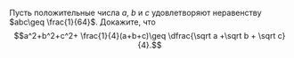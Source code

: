 Пусть положительные числа $a$, $b$ и $c$ удовлетворяют неравенству $abc\geq \frac{1}{64}$. Докажите, что $$a^2+b^2+c^2+ \frac{1}{4}(a+b+c)\geq \dfrac{\sqrt a  +\sqrt b  + \sqrt c}{4}.$$
